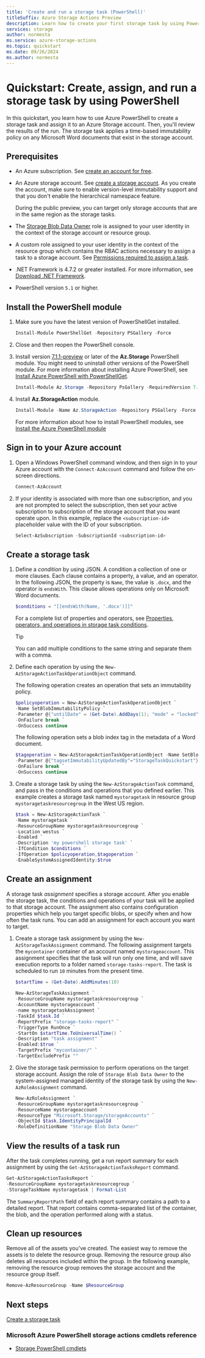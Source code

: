 ```yaml
---
title: 'Create and run a storage task (PowerShell)'
titleSuffix: Azure Storage Actions Preview
description: Learn how to create your first storage task by using PowerShell. You'll also assign that task to a storage account, queue the task to run, and then view the results of the run.
services: storage
author: normesta
ms.service: azure-storage-actions
ms.topic: quickstart
ms.date: 09/26/2024
ms.author: normesta
---
```


# Quickstart: Create, assign, and run a storage task by using PowerShell

In this quickstart, you learn how to use Azure PowerShell to create a storage task and assign it to an Azure Storage account. Then, you'll review the results of the run. The storage task applies a time-based immutability policy on any Microsoft Word documents that exist in the storage account.

## Prerequisites

- An Azure subscription. See [create an account for free](https://azure.microsoft.com/free/?WT.mc_id=A261C142F).

- An Azure storage account. See [create a storage account](../../storage/common/storage-account-create.md). As you create the account, make sure to enable version-level immutability support and that you don't enable the hierarchical namespace feature.
  
  During the public preview, you can target only storage accounts that are in the same region as the storage tasks.

- The [Storage Blob Data Owner](../../role-based-access-control/built-in-roles.md#storage-blob-data-owner) role is assigned to your user identity in the context of the storage account or resource group.

- A custom role assigned to your user identity in the context of the resource group which contains the RBAC actions necessary to assign a task to a storage account. See [Permissions required to assign a task](storage-task-authorization-roles.md#permission-for-a-task-to-perform-operations).

- .NET Framework is 4.7.2 or greater installed. For more information, see [Download .NET Framework](https://dotnet.microsoft.com/download/dotnet-framework).

- PowerShell version `5.1` or higher.

## Install the PowerShell module

1. Make sure you have the latest version of PowerShellGet installed.

    ```powershell
    Install-Module PowerShellGet -Repository PSGallery -Force
    ```

2. Close and then reopen the PowerShell console.

3. Install version [7.1.1-preview](https://www.powershellgallery.com/packages/Az.Storage/7.1.1-preview) or later of the **Az.Storage** PowerShell module. You might need to uninstall other versions of the PowerShell module. For more information about installing Azure PowerShell, see [Install Azure PowerShell with PowerShellGet](/powershell/azure/install-azure-powershell).

    ```powershell
    Install-Module Az.Storage -Repository PsGallery -RequiredVersion 7.1.1-preview -AllowClobber -AllowPrerelease -Force
    ```
4. Install **Az.StorageAction** module.

   ```powershell
   Install-Module -Name Az.StorageAction -Repository PSGallery -Force 
   ```
   For more information about how to install PowerShell modules, see [Install the Azure PowerShell module](/powershell/azure/install-azure-powershell)

## Sign in to your Azure account

1. Open a Windows PowerShell command window, and then sign in to your Azure account with the `Connect-AzAccount` command and follow the on-screen directions.

   ```powershell
   Connect-AzAccount
   ```

2. If your identity is associated with more than one subscription, and you are not prompted to select the subscription, then set your active subscription to subscription of the storage account that you want operate upon. In this example, replace the `<subscription-id>` placeholder value with the ID of your subscription.

   ```powershell
   Select-AzSubscription -SubscriptionId <subscription-id>
   ```

## Create a storage task

1. Define a _condition_ by using JSON. A condition a collection of one or more clauses. Each clause contains a property, a value, and an operator. In the following JSON, the property is `Name`, the value is `.docx`, and the operator is `endsWith`. This clause allows operations only on Microsoft Word documents. 

   ```powershell
   $conditions = "[[endsWith(Name, '.docx')]]"
   ```
   For a complete list of properties and operators, see [Properties, operators, and operations in storage task conditions](storage-task-properties-operators-operations.md). 

   > [!TIP] 
   > You can add multiple conditions to the same string and separate them with a comma. 

2. Define each operation by using the `New-AzStorageActionTaskOperationObject` command. 

   The following operation creates an operation that sets an immutability policy.

   ```powershell
   $policyoperation = New-AzStorageActionTaskOperationObject `
   -Name SetBlobImmutabilityPolicy `
   -Parameter @{"untilDate" = (Get-Date).AddDays(1); "mode" = "locked"} `
   -OnFailure break `
   -OnSuccess continue

   ```
   
   The following operation sets a blob index tag in the metadata of a Word document.

    ```powershell
   $tagoperation = New-AzStorageActionTaskOperationObject -Name SetBlobTags `
   -Parameter @{"tagsetImmutabilityUpdatedBy"="StorageTaskQuickstart"} `
   -OnFailure break `
   -OnSuccess continue
   ```

3. Create a storage task by using the `New-AzStorageActionTask` command, and pass in the conditions and operations that you defined earlier. This example creates a storage task named `mystoragetask` in resource group `mystoragetaskresourcegroup` in the West US region.

   ```powershell
   $task = New-AzStorageActionTask `
   -Name mystoragetask `
   -ResourceGroupName mystoragetaskresourcegroup `
   -Location westus `
   -Enabled `
   -Description 'my powershell storage task' `
   -IfCondition $conditions `
   -IfOperation $policyoperation,$tagoperation `
   -EnableSystemAssignedIdentity:$true
   ```

## Create an assignment

A storage task _assignment_ specifies a storage account. After you enable the storage task, the conditions and operations of your task will be applied to that storage account. The assignment also contains configuration properties which help you target specific blobs, or specify when and how often the task runs. You can add an assignment for each account you want to target.

1. Create a storage task assignment by using the `New-AzStorageTaskAssignment` command. The following assignment targets the `mycontainer` container of an account named `mystorageaccount`. This assignment specifies that the task will run only one time, and will save execution reports to a folder named `storage-tasks-report`. The task is scheduled to run `10` minutes from the present time. 

   ```powershell
   $startTime = (Get-Date).AddMinutes(10)   
 
   New-AzStorageTaskAssignment `
   -ResourceGroupName mystoragetaskresourcegroup `
   -AccountName mystorageaccount `
   -name mystoragetaskAssignment `
   -TaskId $task.Id `
   -ReportPrefix "storage-tasks-report" `
   -TriggerType RunOnce `
   -StartOn $startTime.ToUniversalTime() `
   -Description "task assignment" `
   -Enabled:$true `
   -TargetPrefix "mycontainer/" `
   -TargetExcludePrefix ""
   ```

2. Give the storage task permission to perform operations on the target storage account. Assign the role of `Storage Blob Data Owner` to the system-assigned managed identity of the storage task by using the `New-AzRoleAssignment` command.

   ```powershell
   New-AzRoleAssignment `
   -ResourceGroupName mystoragetaskresourcegroup `
   -ResourceName mystorageaccount `
   -ResourceType "Microsoft.Storage/storageAccounts" `
   -ObjectId $task.IdentityPrincipalId  `
   -RoleDefinitionName "Storage Blob Data Owner"
   ```
## View the results of a task run

After the task completes running, get a run report summary for each assignment by using the `Get-AzStorageActionTasksReport` command.

```powershell
Get-AzStorageActionTasksReport `
-ResourceGroupName mystoragetaskresourcegroup `
-StorageTaskName mystoragetask | Format-List
```

The `SummaryReportPath` field of each report summary contains a path to a detailed report. That report contains comma-separated list of the container, the blob, and the operation performed along with a status.

## Clean up resources

Remove all of the assets you've created. The easiest way to remove the assets is to delete the resource group. Removing the resource group also deletes all resources included within the group. In the following example, removing the resource group removes the storage account and the resource group itself.

```powershell
Remove-AzResourceGroup -Name $ResourceGroup 
```
## Next steps

[Create a storage task](storage-task-create.md)

### Microsoft Azure PowerShell storage actions cmdlets reference

- [Storage PowerShell cmdlets](/powershell/module/az.storageaction)

